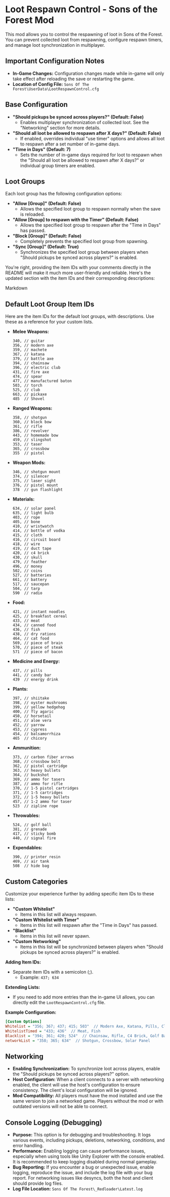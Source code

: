 # Loot Respawn Control - Sons of the Forest Mod

This mod allows you to control the respawning of loot in Sons of the Forest. You can prevent collected loot from respawning, configure respawn timers, and manage loot synchronization in multiplayer.

## Important Configuration Notes

* **In-Game Changes:** Configuration changes made while in-game will only take effect after reloading the save or restarting the game.
* **Location of Config File:** `Sons Of The Forest\UserData\LootRespawnControl.cfg`

## Base Configuration

* **"Should pickups be synced across players?" (Default: False)**
    * Enables multiplayer synchronization of collected loot. See the "Networking" section for more details.
* **"Should all loot be allowed to respawn after X days?" (Default: False)**
    * If enabled, overrides individual "use timer" options and allows all loot to respawn after a set number of in-game days.
* **"Time in Days" (Default: 7)**
    * Sets the number of in-game days required for loot to respawn when the "Should all loot be allowed to respawn after X days?" or individual group timers are enabled.

## Loot Groups

Each loot group has the following configuration options:

* **"Allow [Group]" (Default: False)**
    * Allows the specified loot group to respawn normally when the save is reloaded.
* **"Allow [Group] to respawn with the Timer" (Default: False)**
    * Allows the specified loot group to respawn after the "Time in Days" has passed.
* **"Block [Group]" (Default: False)**
    * Completely prevents the specified loot group from spawning.
* **"Sync [Group]" (Default: True)**
    * Synchronizes the specified loot group between players when "Should pickups be synced across players?" is enabled.

You're right, providing the item IDs with your comments directly in the README will make it much more user-friendly and reliable. Here's the updated section with the item IDs and their corresponding descriptions:

Markdown

## Default Loot Group Item IDs

Here are the item IDs for the default loot groups, with descriptions. Use these as a reference for your custom lists.

* **Melee Weapons:**
    ```
    340, // guitar
    356, // modern axe
    359, // machete
    367, // katana
    379, // battle axe
    394, // chainsaw
    396, // electric club
    431, // fire axe
    474, // spear
    477, // manufactured baton
    503, // torch
    525, // club
    663, // pickaxe
    485  // Shovel
    ```
* **Ranged Weapons:**
    ```
    358, // shotgun
    360, // block bow
    361, // rifle
    386, // revolver
    443, // homemade bow
    459, // slingshot
    353, // taser
    365, // crossbow
    355  // pistol
    ```
* **Weapon Mods:**
    ```
    346, // shotgun mount
    374, // silencer
    375, // laser sight
    376, // pistol mount
    378  // gun flashlight
    ```
* **Materials:**
    ```
    634, // solar panel
    635, // light bulb
    403, // rope
    405, // bone
    410, // wristwatch
    414, // bottle of vodka
    415, // cloth
    416, // circuit board
    418, // wire
    419, // duct tape
    420, // c4 brick
    430, // skull
    479, // feather
    496, // money
    502, // coins
    527, // batteries
    661, // battery
    517, // saucepan
    504, // tarp
    590  // radio
    ```
* **Food:**
    ```
    421, // instant noodles
    425, // breakfast cereal
    433, // meat
    434, // canned food
    436, // fish
    438, // dry rations
    464, // cat food
    569, // piece of brain
    570, // piece of steak
    571  // piece of bacon
    ```
* **Medicine and Energy:**
    ```
    437, // pills
    441, // candy bar
    439  // energy drink
    ```
* **Plants:**
    ```
    397, // shiitake
    398, // oyster mushrooms
    399, // yellow hedgehog
    400, // fly agaric
    450, // horsetail
    451, // aloe vera
    452, // yarrow
    453, // cypress
    454, // balsamorrhiza
    465  // chicory
    ```
* **Ammunition:**
    ```
    373, // carbon fiber arrows
    368, // crossbow bolt
    362, // pistol cartridge
    363, // heavy bullets
    364, // buckshot
    369, // ammo for tasers
    387, // ammo for rifle
    370, // 1-5 pistol cartridges
    371, // 1-5 cartridges
    372, // 1-5 heavy bullets
    457, // 1-2 ammo for taser
    523  // zipline rope
    ```
* **Throwables:**
    ```
    524, // golf ball
    381, // grenade
    417, // sticky bomb
    440, // signal fire
    ```
* **Expendables:**
    ```
    390, // printer resin
    469, // air tank
    508  // hide bag
    ```

## Custom Categories

Customize your experience further by adding specific item IDs to these lists:

* **"Custom Whitelist"**
    * Items in this list will always respawn.
* **"Custom Whitelist with Timer"**
    * Items in this list will respawn after the "Time in Days" has passed.
* **"Blacklist"**
    * Items in this list will never spawn.
* **"Custom Networking"**
    * Items in this list will be synchronized between players when "Should pickups be synced across players?" is enabled.

**Adding Item IDs:**

* Separate item IDs with a semicolon (;).
    * Example: `437; 634`

**Extending Lists:**

* If you need to add more entries than the in-game UI allows, you can directly edit the `LootRespawnControl.cfg` file.

**Example Configuration:**

```ini
[Custom Options]
Whitelist = "356; 367; 437; 415; 503"  // Modern Axe, Katana, Pills, Cloth, Torch
WhitelistTimed = "433; 436"  // Meat, Fish
Blacklist = "394; 361; 420; 524"  // Chainsaw, Rifle, C4 Brick, Golf Ball
networkList = "358; 365; 634"  // Shotgun, Crossbow, Solar Panel
```

## Networking

* **Enabling Synchronization:** To synchronize loot across players, enable the "Should pickups be synced across players?" option.
* **Host Configuration:** When a client connects to a server with networking enabled, the client will use the host's configuration to ensure consistency. The client's local configuration will be ignored.
* **Mod Compatibility:** All players must have the mod installed and use the same version to join a networked game. Players without the mod or with outdated versions will not be able to connect.

## Console Logging (Debugging)

* **Purpose:** This option is for debugging and troubleshooting. It logs various events, including pickups, deletions, networking, conditions, and error handling.
* **Performance:** Enabling logging can cause performance issues, especially when using tools like Unity Explorer with the console enabled. It is recommended to keep logging disabled during normal gameplay.
* **Bug Reporting:** If you encounter a bug or unexpected issue, enable logging, reproduce the issue, and include the log file with your bug report. For networking issues like desyncs, both the host and client should provide log files.
* **Log File Location:** `Sons Of The Forest\_Redloader\Latest.log`
